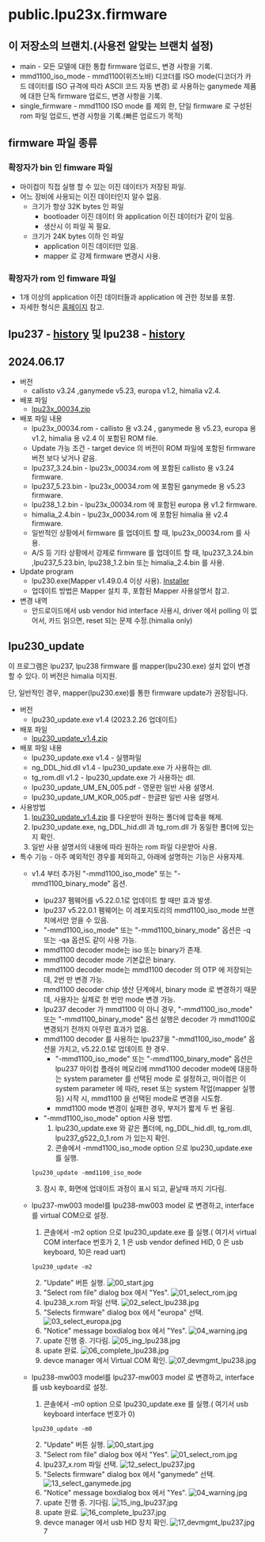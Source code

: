 # public.lpu23x.firmware

## 이 저장소의 브랜치.(사용전 알맞는 브랜치 설정) 
* main - 모든 모델에 대한 통합 firmware 업로드, 변경 사항을 기록.
* mmd1100_iso_mode - mmd1100(위즈노바) 디코더를 ISO mode(디코더가 카드 데이터를 ISO 규격에 따라 ASCII 코드 자동 변경) 로 사용하는 ganymede 제품에 대한 단독 firmware 업로드, 변경 사항을 기록.
* single_firmware - mmd1100 ISO mode 를 제외 한, 단일 firmware 로 구성된 rom 파일 업로드, 변경 사항을 기록.(빠른 업로드가 목적)

## firmware 파일 종류
### 확장자가 bin 인 fimware 파일
* 마이컴이 직접 실행 할 수 있는 이진 데이터가 저장된 파일.
* 어느 장비에 사용되는 이진 데이터인지 알수 없음.
  * 크기가 항상 32K bytes 인 파일 
    * bootloader 이진 데이터 와 application 이진 데이터가 같이 있음.
    * 생산시 이 파일 꼭 필요.
  * 크기가 24K bytes 이하 인 파일
    * application 이진 데이터만 있음.
    * mapper 로 강제 firmware 변경시 사용.
### 확장자가 rom 인 fimware 파일
* 1개 이상의 application 이진 데이터들과 application 에 관한 정보를 포함.
* 자세한 형식은 [홈페이지](https://blog.naver.com/elpusk/222897017053) 참고. 

## lpu237 - [history](./doc/history_lpu237.md) 및 lpu238 - [history](./doc/history_lpu238.md)
## 2024.06.17
* 버전
  * callisto v3.24 ,ganymede v5.23, europa v1.2, himalia v2.4.
* 배포 파일
  * [lpu23x_00034.zip](./lpu23x/lpu23x_00034.zip)
* 배포 파일 내용
  * lpu23x_00034.rom - callisto 용 v3.24 , ganymede 용 v5.23, europa 용 v1.2, himalia 용 v2.4 이 포함된 ROM file.
  * Update 가능 조건 - target device 의 버전이 ROM 파일에 포함된 firmware 버전 보다 낮거나 같음.
  * lpu237_3.24.bin - lpu23x_00034.rom 에 포함된 callisto 용 v3.24 firmware.
  * lpu237_5.23.bin - lpu23x_00034.rom 에 포함된 ganymede 용 v5.23 firmware.
  * lpu238_1.2.bin - lpu23x_00034.rom 에 포함된 europa 용 v1.2 firmware.
  * himalia_2.4.bin - lpu23x_00034.rom 에 포함된 himalia 용 v2.4 firmware.
  * 일반적인 상황에서 firmware 를 업데이트 할 때, lpu23x_00034.rom 를 사용.
  * A/S 등 기타 상황에서 강제로 firmware 를 업데이트 할 때, lpu237_3.24.bin ,lpu237_5.23.bin, lpu238_1.2.bin 또는 himalia_2.4.bin 를 사용.
* Update program
  * lpu230.exe(Mapper v1.49.0.4 이상 사용). [Installer](https://github.com/elpusk/public.lpu237.software)
  * 업데이트 방법은 Mapper 설치 후, 포함된 Mapper 사용설명서 참고. 
* 변경 내역
  - 안드로이드에서 usb vendor hid interface 사용시, driver 에서 polling 이 없어서, 카드 읽으면, reset 되는 문제 수정.(himalia only)

## lpu230_update
이 프로그램은 lpu237, lpu238 firmware 를 mapper(lpu230.exe) 설치 없이 변경 할 수 있다. 이 버전은 himalia 미지원.

단, 일반적인 경우, mapper(lpu230.exe)를 통한 firmware update가 권장됩니다.

* 버전
  * lpu230_update.exe v1.4 (2023.2.26 업데이트)
* 배포 파일
  * [lpu230_update_v1.4.zip](./lpu230_update/lpu230_update_v1.4.zip)
* 배포 파일 내용
  * lpu230_update.exe v1.4 - 실행파일
  * ng_DDL_hid.dll v1.4 - lpu230_update.exe 가 사용하는 dll.
  * tg_rom.dll v1.2 - lpu230_update.exe 가 사용하는 dll.
  * lpu230_update_UM_EN_005.pdf - 영문판 일반 사용 설명서.
  * lpu230_update_UM_KOR_005.pdf - 한글판 일반 사용 설명서.
* 사용방법
  1. [lpu230_update_v1.4.zip](./lpu230_update/lpu230_update_v1.4.zip) 를 다운받아 원하는 폴더에 압축을 해제.
  2. lpu230_update.exe, ng_DDL_hid.dll 과 tg_rom.dll 가 동일한 폴더에 있는지 확인.
  3. 일반 사용 설명서의 내용에 따라 원하는 rom 파일 다운받아 사용.
* 특수 기능 - 아주 예외적인 경우를 제외하고, 아래에 설명하는 기능은 사용자제.
  * v1.4 부터 추가된 "-mmd1100_iso_mode" 또는 "-mmd1100_binary_mode" 옵션.
    - lpu237 펨웨어를 v5.22.0.1로 업데이트 할 때만 효과 발생.
    - lpu237  v5.22.0.1 펨웨어는 이 레포지토리의 mmd1100_iso_mode 브랜치에서만 얻을 수 있음.
    - "-mmd1100_iso_mode" 또는 "-mmd1100_binary_mode" 옵션은 -q 또는 -qa 옵션도 같이 사용 가능.
    - mmd1100 decoder mode는 iso 또는 binary가 존재.
    - mmd1100 decoder mode 기본값은 binary.
    - mmd1100 decoder mode는 mmd1100 decoder 의 OTP 에 저장되는데, 2번 만 변경 가능.
    - mmd1100 decoder chip 생산 단계에서, binary mode 로 변경하기 때문데, 사용자는 실제로 한 번만 mode 변경 가능.
    - lpu237 decoder 가 mmd1100 이 아니 경우, "-mmd1100_iso_mode" 또는 "-mmd1100_binary_mode" 옵션 실행은 decoder 가 mmd1100로 변경되기 전까지 아무런 효과가 없음.
    - mmd1100 decoder 를 사용하는 lpu237을 "-mmd1100_iso_mode" 옵션을 가지고, v5.22.0.1로 업데이트 한 경우.
      + "-mmd1100_iso_mode" 또는 "-mmd1100_binary_mode" 옵션은 lpu237 마이컴 플래쉬 메모리에 mmd1100 decoder mode에 대응하는 system parameter 를 선택된 mode 로 설정하고, 마이컴은 이 system parameter 에 따라, reset 또는 system 작업(mapper 실행 등) 시작 시, mmd1100 을 선택된 mode로 변경을 시도함.
      + mmd1100 mode 변경이 실패한 경우, 부저가 짧게 두 번 울림. 
    - "-mmd1100_iso_mode" option 사용 방법.
      1. lpu230_update.exe 와 같은 폴더에, ng_DDL_hid.dll, tg_rom.dll, lpu237_g522_0_1.rom 가 있는지 확인.
      2. 콘솔에서 -mmd1100_iso_mode option 으로 lpu230_update.exe 를 실행.
    ``` 
    lpu230_update -mmd1100_iso_mode
    ```
      3. 잠시 후, 화면에 업데이트 과정이 표시 되고, 끝날때 까지 기다림. 

  * lpu237-mw003 model를 lpu238-mw003 model 로 변경하고, interface를 virtual COM으로 설정.
    1. 콘솔에서 -m2 option 으로 lpu230_update.exe 를 실행.( 여기서 virtual COM interface 번호가 2, 1 은 usb vendor defined HID, 0 은 usb keyboard, 10은 read uart)
    ``` 
    lpu230_update -m2 
    ```
    2. "Update" 버튼 실행.
    ![00_start.jpg](./img/00_start.jpg)
    3. "Select rom file" dialog box 에서 "Yes".
    ![01_select_rom.jpg](./img/01_select_rom.jpg)
    4. lpu238_x.rom 파일 선택.
    ![02_select_lpu238.jpg](./img/02_select_lpu238.jpg)
    5. "Selects firmware" dialog box 에서 "europa" 선택.
    ![03_select_europa.jpg](./img/03_select_europa.jpg)
    6. "Notice" message boxdialog box 에서 "Yes".
    ![04_warning.jpg](./img/04_warning.jpg)
    7. upate 진행 중. 기다림.
    ![05_ing_lpu238.jpg](./img/05_ing_lpu238.jpg)
    8. upate 완료.
    ![06_complete_lpu238.jpg](./img/06_complete_lpu238.jpg)
    8. devce manager 에서 Virtual COM 확인.
    ![07_devmgmt_lpu238.jpg](./img/07_devmgmt_lpu238.jpg)


  * lpu238-mw003 model를 lpu237-mw003 model 로 변경하고, interface를 usb keyboard로 설정.
    1. 콘솔에서 -m0 option 으로 lpu230_update.exe 를 실행.( 여기서 usb keyboard interface 번호가 0)
    ``` 
    lpu230_update -m0 
    ```
    2. "Update" 버튼 실행.
    ![00_start.jpg](./img/00_start.jpg)
    3. "Select rom file" dialog box 에서 "Yes".
    ![01_select_rom.jpg](./img/01_select_rom.jpg)
    4. lpu237_x.rom 파일 선택.
    ![12_select_lpu237.jpg](./img/12_select_lpu237.jpg)
    5. "Selects firmware" dialog box 에서 "ganymede" 선택.
    ![13_select_ganymede.jpg](./img/13_select_ganymede.jpg)
    6. "Notice" message boxdialog box 에서 "Yes".
    ![04_warning.jpg](./img/04_warning.jpg)
    7. upate 진행 중. 기다림.
    ![15_ing_lpu237.jpg](./img/15_ing_lpu237.jpg)
    8. upate 완료.
    ![16_complete_lpu237.jpg](./img/16_complete_lpu237.jpg)
    8. devce manager 에서 usb HID 장치 확인.
    ![17_devmgmt_lpu237.jpg](./img/17_devmgmt_lpu237.jpg)7

    